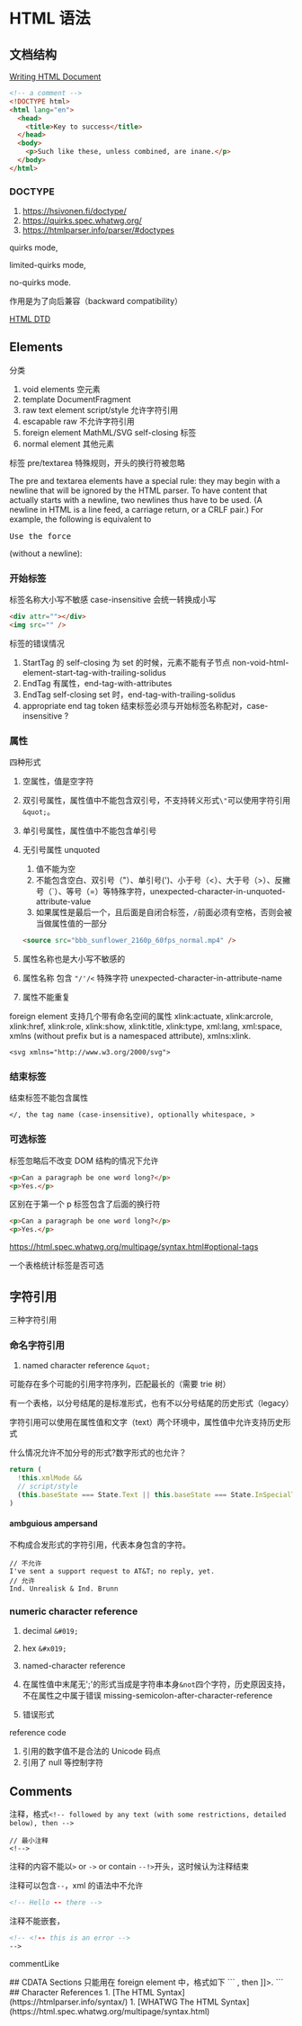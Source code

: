 # HTML 语法

## 文档结构

[Writing HTML Document](https://html.spec.whatwg.org/multipage/syntax.html#writing)

```html
<!-- a comment -->
<!DOCTYPE html>
<html lang="en">
  <head>
    <title>Key to success</title>
  </head>
  <body>
    <p>Such like these, unless combined, are inane.</p>
  </body>
</html>
```

### DOCTYPE

1. https://hsivonen.fi/doctype/
1. https://quirks.spec.whatwg.org/
1. https://htmlparser.info/parser/#doctypes

quirks mode,

limited-quirks mode,

no-quirks mode.

作用是为了向后兼容（backward compatibility）

[HTML DTD](https://www.w3.org/TR/html4/strict.dtd)

## Elements

分类

1. void elements 空元素
1. template DocumentFragment
1. raw text element script/style 允许字符引用
1. escapable raw 不允许字符引用
1. foreign element MathML/SVG self-closing 标签
1. normal element 其他元素

标签 pre/textarea 特殊规则，开头的换行符被忽略

The pre and textarea elements have a special rule: they may begin with a newline that will be ignored by the HTML parser. To have content that actually starts with a newline, two newlines thus have to be used. (A newline in HTML is a line feed, a carriage return, or a CRLF pair.) For example, the following is equivalent to <pre>Use the force</pre> (without a newline):

### 开始标签

标签名称大小写不敏感 case-insensitive 会统一转换成小写

```html
<div attr=""></div>
<img src="" />
```

标签的错误情况

1. StartTag 的 self-closing 为 set 的时候，元素不能有子节点 non-void-html-element-start-tag-with-trailing-solidus
1. EndTag 有属性，end-tag-with-attributes
1. EndTag self-closing set 时，end-tag-with-trailing-solidus
1. appropriate end tag token 结束标签必须与开始标签名称配对，case-insensitive ?

### 属性

四种形式

1. 空属性，值是空字符
1. 双引号属性，属性值中不能包含双引号，不支持转义形式`\"`可以使用字符引用`&quot;`。
1. 单引号属性，属性值中不能包含单引号
1. 无引号属性 unquoted

   1. 值不能为空
   1. 不能包含空白、双引号（"）、单引号(')、小于号（<）、大于号（>）、反撇号（`）、等号（=）等特殊字符，unexpected-character-in-unquoted-attribute-value
   1. 如果属性是最后一个，且后面是自闭合标签，`/`前面必须有空格，否则会被当做属性值的一部分

   ```html
   <source src="bbb_sunflower_2160p_60fps_normal.mp4" />
   ```

1. 属性名称也是大小写不敏感的
1. 属性名称 包含 `"/'/<` 特殊字符 unexpected-character-in-attribute-name
1. 属性不能重复

foreign element 支持几个带有命名空间的属性 xlink:actuate, xlink:arcrole, xlink:href, xlink:role, xlink:show, xlink:title, xlink:type, xml:lang, xml:space, xmlns (without prefix but is a namespaced attribute), xmlns:xlink.

```
<svg xmlns="http://www.w3.org/2000/svg">
```

### 结束标签

结束标签不能包含属性

```
</, the tag name (case-insensitive), optionally whitespace, >
```

### 可选标签

标签忽略后不改变 DOM 结构的情况下允许

```html
<p>Can a paragraph be one word long?</p>
<p>Yes.</p>
```

区别在于第一个 p 标签包含了后面的换行符

```html
<p>Can a paragraph be one word long?</p>
<p>Yes.</p>
```

https://html.spec.whatwg.org/multipage/syntax.html#optional-tags

一个表格统计标签是否可选

## 字符引用

三种字符引用

### 命名字符引用

1. named character reference `&quot;`

可能存在多个可能的引用字符序列，匹配最长的（需要 trie 树）

有一个表格，以分号结尾的是标准形式，也有不以分号结尾的历史形式（legacy）

字符引用可以使用在属性值和文字（text）两个环境中，属性值中允许支持历史形式

什么情况允许不加分号的形式?数字形式的也允许？

```ts
return (
  !this.xmlMode &&
  // script/style
  (this.baseState === State.Text || this.baseState === State.InSpecialTag)
)
```

#### ambguious ampersand

不构成合发形式的字符引用，代表本身包含的字符。

```
// 不允许
I've sent a support request to AT&T; no reply, yet.
// 允许
Ind. Unrealisk & Ind. Brunn
```

### numeric character reference

1. decimal `&#019;`
1. hex `&#x019;`

1. named-character reference
1. 在属性值中末尾无';'的形式当成是字符串本身`&not`四个字符，历史原因支持，不在属性之中属于错误 missing-semicolon-after-character-reference
1. 错误形式

reference code

1. 引用的数字值不是合法的 Unicode 码点
1. 引用了 null 等控制字符

## Comments

注释，格式`<!-- followed by any text (with some restrictions, detailed below), then -->`

```
// 最小注释
<!-->
```

注释的内容不能以`>` or `->` or contain `--!>`开头，这时候认为注释结束

注释可以包含`--`，xml 的语法中不允许

```html
<!-- Hello -- there -->
```

注释不能嵌套，

```html
<!-- <!-- this is an error -->
-->
```

commentLike

<? processing-instruction >

<! declaration >

## CDATA Sections

只能用在 foreign element 中，格式如下

```
<![CDATA[ (case-sensitive), text not containing ]]>, then ]]>.
```

## Character References

1. [The HTML Syntax](https://htmlparser.info/syntax/)
1. [WHATWG The HTML Syntax](https://html.spec.whatwg.org/multipage/syntax.html)

